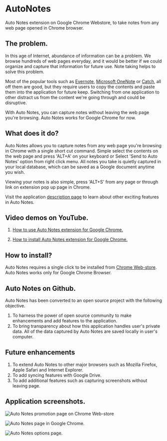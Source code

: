 AutoNotes
=========

Auto Notes extension on Google Chrome Webstore, to take notes from any web page opened in Chrome browser.

## The problem.
In this age of Internet, abundance of information can be a problem. We browse hundreds of web pages everyday, and it would be better if we could organize and capture that information for future use. Note taking helps to solve this problem.

Most of the popular tools such as [Evernote](), [Microsoft OneNote]() or [Catch](https://play.google.com/store/apps/details?id=com.threebanana.notes), all off them are good, but they require users to copy the contents and paste them into the application for future keep. Switching from one application to other distract us from the content we're going through and could be disruptive.

With Auto Notes, you can capture notes without leaving the web page you're browsing. Auto Notes works for Google Chrome for now.

## What does it do?
Auto Notes allows you to capture notes from any web page you're browsing in Chrome with a single short cut command. Simple select the contents on the web page and press 'ALT+A' on your keyboard or Select 'Send to Auto Notes' option from right click menu. All notes you take is quietly captured in your local database, which can be saved as a Google document anytime you wish.

Viewing your notes is also simple, press 'ALT+S' from any page or through link on extension pop up page in Chrome.

Visit the application [description page](http://nyinfoway.com/products/auto-notes/) to learn about other exciting features in Auto Notes.

## Video demos on YouTube.

1. [How to use Auto Notes extension for Google Chrome.](http://www.youtube.com/watch?v=HR9BghIwEMc)

2. [How to install Auto Notes extension for Google Chrome.](http://www.youtube.com/watch?v=RGvKz6M1Z7s)

## How to install?
Auto Notes requires a single click to be installed from [Chrome Web-store](https://chrome.google.com/webstore/detail/empty-title/jmbohdjfjkakoohodeadhbmikieolpkb?utm_source=chrome-ntp-icon). Auto Notes works only for Google Chrome Browser.

## Auto Notes on Github.
Auto Notes has been converted to an open source project with the following objective.

1. To harness the power of open source community to make enhancements and add features to the application. 
2. To bring transparency about how this application handles user's private data. All of the data captured by Auto Notes are saved locally in user's computer.
## Future enhancements
1. To extend Auto Notes to other major browsers such as Mozilla Firefox, Apple Safari and Internet Explorer.
2. To add syncing features with Google Drive.
3. To add additional features such as capturing screenshots without leaving page.

## Application screenshots.

![Auto Notes promotion page on Chrome Web-store](http://nyinfoway.com/wp-content/uploads/2013/01/AutoNotes_banner_920x680_2.png)

![Auto Notes page in Google Chrome.](http://nyinfoway.com/wp-content/uploads/2013/01/Formated_notes_in_AutoNotes.png)

![Auto Notes options page.](http://nyinfoway.com/wp-content/uploads/2013/01/ScreenHunter_03-Jan.-28-20.23.jpg)
